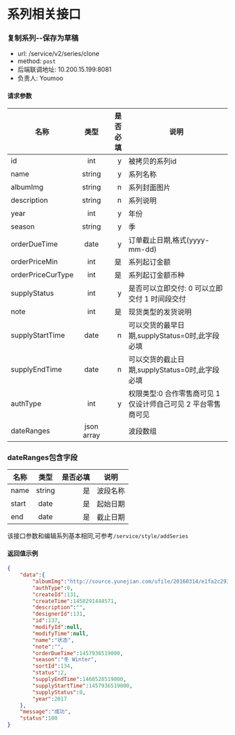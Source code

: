 系列相关接口
======

### 复制系列--保存为草稿

- url: /service/v2/series/clone
- method: `post`
- 后端联调地址: 10.200.15.199:8081
- 负责人: Youmoo

#### 请求参数

| 名称            | 类型   | 是否必填   | 说明                                                          |
| --------------  | :----: | ---------: | ----------------                                              |
| id              | int    | y          | 被拷贝的系列id                                                |
| name            | string | y          | 系列名称                                                      |
| albumImg        | string | n          | 系列封面图片                                                  |
| description     | string | n          | 系列说明                                                      |
| year            | int    | y          | 年份                                                          |
| season          | string | y          | 季                                                            |
| orderDueTime    | date   | y          | 订单截止日期,格式(yyyy-mm-dd)                                 |
| orderPriceMin                | int            | 是       | 系列起订金额                 |
| orderPriceCurType                | int            | 是       | 系列起订金额币种                 |
| supplyStatus    | int    | y          | 是否可以立即交付: 0 可以立即交付 1 时间段交付                 |
| note                  | int            | 是       | 现货类型的发货说明 |
| supplyStartTime | date   | n          | 可以交货的最早日期,supplyStatus=0时,此字段必填                |
| supplyEndTime   | date   | n          | 可以交货的截止日期,supplyStatus=0时,此字段必填                |
| authType        | int    | y          | 权限类型:0 合作零售商可见 1 仅设计师自己可见 2 平台零售商可见 |
| dateRanges     | json array |            | 波段数组                       |

### dateRanges包含字段

| 名称           | 类型   | 是否必填   | 说明             |
| -------------- | :----: | ---------: | --               |
| name           | string | 是         | 波段名称         |
| start          | date   | 是         | 起始日期         |
| end            | date   | 是         | 截止日期         |

该接口参数和编辑系列基本相同,可参考`/service/style/addSeries`

#### 返回值示例

```json
{
	"data":{
		"albumImg":"http://source.yunejian.com/ufile/20160314/e1fa2c293da94d37981dbd2b8b90e1de",
		"authType":0,
		"createId":131,
		"createTime":1458291444571,
		"description":"",
		"designerId":131,
		"id":137,
		"modifyId":null,
		"modifyTime":null,
		"name":"状态",
		"note":"",
		"orderDueTime":1457936519000,
		"season":"冬 Winter",
		"sortId":134,
		"status":2,
		"supplyEndTime":1460528519000,
		"supplyStartTime":1457936519000,
		"supplyStatus":0,
		"year":2017
	},
	"message":"成功",
	"status":100
}
```